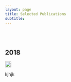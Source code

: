 ```yaml
---
layout: page
title: Selected Publications
subtitle: 
---
```

<br/>
<br/>

## 2018

<img src="../img/journal-artical.png" height="20px">

















































kjhjk

